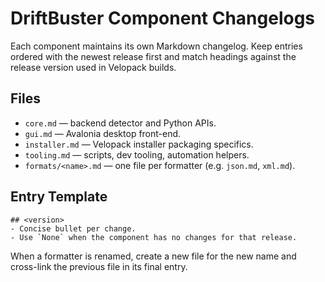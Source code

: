 # DriftBuster Component Changelogs

Each component maintains its own Markdown changelog. Keep entries ordered with
the newest release first and match headings against the release version used in
Velopack builds.

## Files

- `core.md` — backend detector and Python APIs.
- `gui.md` — Avalonia desktop front-end.
- `installer.md` — Velopack installer packaging specifics.
- `tooling.md` — scripts, dev tooling, automation helpers.
- `formats/<name>.md` — one file per formatter (e.g. `json.md`, `xml.md`).

## Entry Template

```
## <version>
- Concise bullet per change.
- Use `None` when the component has no changes for that release.
```

When a formatter is renamed, create a new file for the new name and cross-link
the previous file in its final entry.
